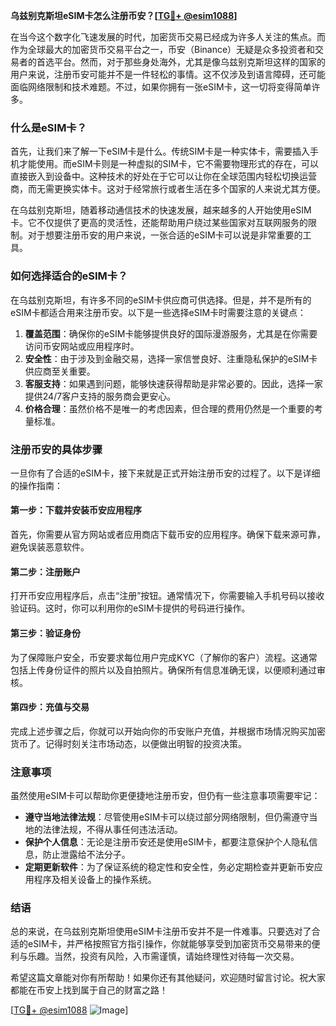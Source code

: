 **乌兹别克斯坦eSIM卡怎么注册币安？[[TG💪+ @esim1088](https://t.me/s/esim1088)]**

在当今这个数字化飞速发展的时代，加密货币交易已经成为许多人关注的焦点。而作为全球最大的加密货币交易平台之一，币安（Binance）无疑是众多投资者和交易者的首选平台。然而，对于那些身处海外，尤其是像乌兹别克斯坦这样的国家的用户来说，注册币安可能并不是一件轻松的事情。这不仅涉及到语言障碍，还可能面临网络限制和技术难题。不过，如果你拥有一张eSIM卡，这一切将变得简单许多。

### 什么是eSIM卡？

首先，让我们来了解一下eSIM卡是什么。传统SIM卡是一种实体卡，需要插入手机才能使用。而eSIM卡则是一种虚拟的SIM卡，它不需要物理形式的存在，可以直接嵌入到设备中。这种技术的好处在于它可以让你在全球范围内轻松切换运营商，而无需更换实体卡。这对于经常旅行或者生活在多个国家的人来说尤其方便。

在乌兹别克斯坦，随着移动通信技术的快速发展，越来越多的人开始使用eSIM卡。它不仅提供了更高的灵活性，还能帮助用户绕过某些国家对互联网服务的限制。对于想要注册币安的用户来说，一张合适的eSIM卡可以说是非常重要的工具。

### 如何选择适合的eSIM卡？

在乌兹别克斯坦，有许多不同的eSIM卡供应商可供选择。但是，并不是所有的eSIM卡都适合用来注册币安。以下是一些选择eSIM卡时需要注意的关键点：

1. **覆盖范围**：确保你的eSIM卡能够提供良好的国际漫游服务，尤其是在你需要访问币安网站或应用程序时。
2. **安全性**：由于涉及到金融交易，选择一家信誉良好、注重隐私保护的eSIM卡供应商至关重要。
3. **客服支持**：如果遇到问题，能够快速获得帮助是非常必要的。因此，选择一家提供24/7客户支持的服务商会更安心。
4. **价格合理**：虽然价格不是唯一的考虑因素，但合理的费用仍然是一个重要的考量标准。

### 注册币安的具体步骤

一旦你有了合适的eSIM卡，接下来就是正式开始注册币安的过程了。以下是详细的操作指南：

#### 第一步：下载并安装币安应用程序
首先，你需要从官方网站或者应用商店下载币安的应用程序。确保下载来源可靠，避免误装恶意软件。

#### 第二步：注册账户
打开币安应用程序后，点击“注册”按钮。通常情况下，你需要输入手机号码以接收验证码。这时，你可以利用你的eSIM卡提供的号码进行操作。

#### 第三步：验证身份
为了保障账户安全，币安要求每位用户完成KYC（了解你的客户）流程。这通常包括上传身份证件的照片以及自拍照片。确保所有信息准确无误，以便顺利通过审核。

#### 第四步：充值与交易
完成上述步骤之后，你就可以开始向你的币安账户充值，并根据市场情况购买加密货币了。记得时刻关注市场动态，以便做出明智的投资决策。

### 注意事项

虽然使用eSIM卡可以帮助你更便捷地注册币安，但仍有一些注意事项需要牢记：

- **遵守当地法律法规**：尽管使用eSIM卡可以绕过部分网络限制，但仍需遵守当地的法律法规，不得从事任何违法活动。
- **保护个人信息**：无论是注册币安还是使用eSIM卡，都要注意保护个人隐私信息，防止泄露给不法分子。
- **定期更新软件**：为了保证系统的稳定性和安全性，务必定期检查并更新币安应用程序及相关设备上的操作系统。

### 结语

总的来说，在乌兹别克斯坦使用eSIM卡注册币安并不是一件难事。只要选对了合适的eSIM卡，并严格按照官方指引操作，你就能够享受到加密货币交易带来的便利与乐趣。当然，投资有风险，入市需谨慎，请始终理性对待每一次交易。

希望这篇文章能对你有所帮助！如果你还有其他疑问，欢迎随时留言讨论。祝大家都能在币安上找到属于自己的财富之路！

[[TG💪+ @esim1088](https://t.me/s/esim1088) ![Image](https://i.postimg.cc/4NQfJmqS/Snipaste-2025-05-13-00-14-12.png)]